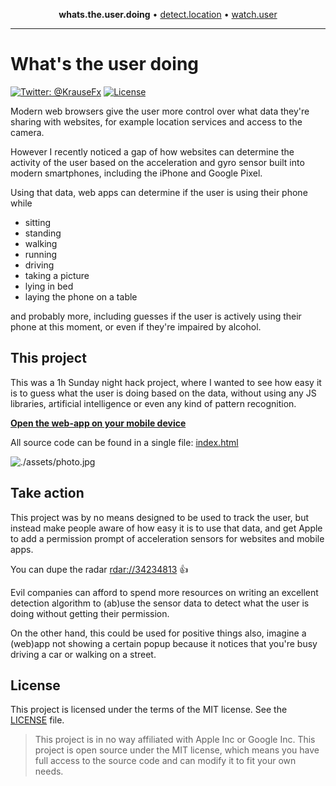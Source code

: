 <p align="center">
  <b>whats.the.user.doing</b> &bull;
  <a href="https://github.com/krausefx/detect.location">detect.location</a> &bull;
  <a href="https://github.com/KrauseFx/watch.user">watch.user</a>
</p>

-------


# What's the user doing

[![Twitter: @KrauseFx](https://img.shields.io/badge/contact-@KrauseFx-blue.svg?style=flat)](https://twitter.com/KrauseFx)
[![License](https://img.shields.io/badge/license-MIT-green.svg?style=flat)](https://github.com/KrauseFx/whats-the-user-doing/blob/master/LICENSE)


Modern web browsers give the user more control over what data they're sharing with websites, for example location services and access to the camera.

However I recently noticed a gap of how websites can determine the activity of the user based on the acceleration and gyro sensor built into modern smartphones, including the iPhone and Google Pixel.

Using that data, web apps can determine if the user is using their phone while

- sitting
- standing
- walking
- running
- driving
- taking a picture
- lying in bed
- laying the phone on a table

and probably more, including guesses if the user is actively using their phone at this moment, or even if they're impaired by alcohol.

## This project

This was a 1h Sunday night hack project, where I wanted to see how easy it is to guess what the user is doing based on the data, without using any JS libraries, artificial intelligence or even any kind of pattern recognition.

**[Open the web-app on your mobile device](https://krausefx.github.io/whats-the-user-doing/)**

All source code can be found in a single file: [index.html](https://github.com/KrauseFx/whats-the-user-doing/blob/master/index.html)

![./assets/photo.jpg](./assets/photo.jpg)

## Take action

This project was by no means designed to be used to track the user, but instead make people aware of how easy it is to use that data, and get Apple to add a permission prompt of acceleration sensors for websites and mobile apps.

You can dupe the radar [rdar://34234813](https://openradar.appspot.com/34234813) 👍

Evil companies can afford to spend more resources on writing an excellent detection algorithm to (ab)use the sensor data to detect what the user is doing without getting their permission.

On the other hand, this could be used for positive things also, imagine a (web)app not showing a certain popup because it notices that you're busy driving a car or walking on a street.

## License

This project is licensed under the terms of the MIT license. See the [LICENSE](LICENSE) file.

> This project is in no way affiliated with Apple Inc or Google Inc. This project is open source under the MIT license, which means you have full access to the source code and can modify it to fit your own needs.

